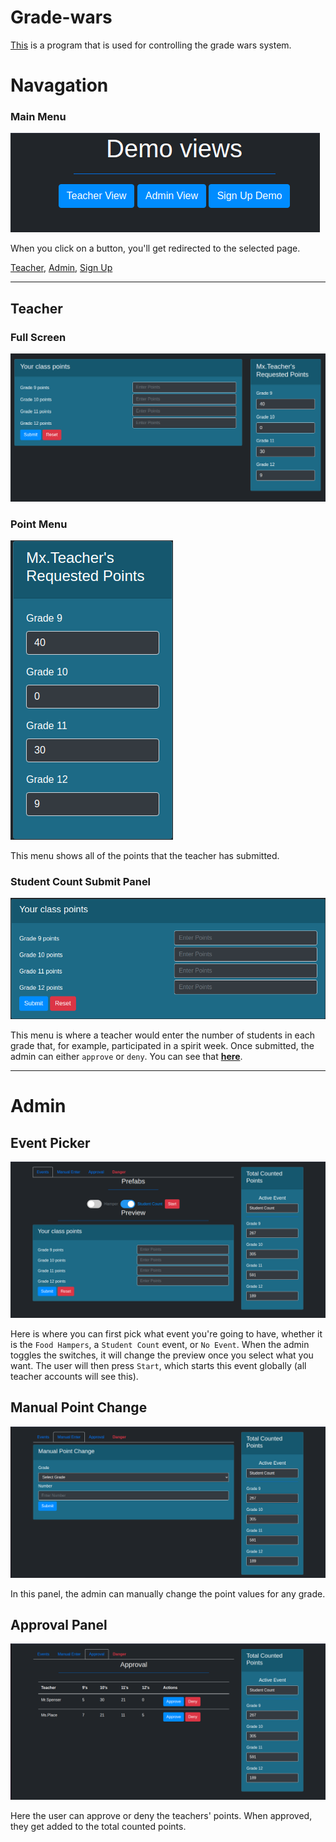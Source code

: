 # Grade-wars
<a href='206.45.49.15/grades'>This</a> is a program that is used for controlling the grade wars system.

# Navagation
### Main Menu
![Main Menu](https://github.com/Foxxything/Grade-wars/blob/main/screenshots/mainMenu.png)

When you click on a button, you'll get redirected to the selected page.

[Teacher](http://206.45.49.15/grades/demos/teacher.html),
[Admin](http://206.45.49.15/grades/demos/admin.html),
[Sign Up](http://206.45.49.15/grades/demos/signup.html)

<hr>

## Teacher
### Full Screen
![Full screen for the teacher view](https://github.com/Foxxything/Grade-wars/blob/main/screenshots/teacher/teacherView.png)


### Point Menu
![point menu for the teacher view](https://github.com/Foxxything/Grade-wars/blob/main/screenshots/teacher/totalPointsForTeacher.png)

This menu shows all of the points that the teacher has submitted.


### Student Count Submit Panel
![Student Count Panel](https://github.com/Foxxything/Grade-wars/blob/main/screenshots/teacher/pointEnter.png)


This menu is where a teacher would enter the number of students in each grade that, for example, participated in a spirit week. Once submitted, the admin can either `approve` or `deny`. You can see that <b>[here](https://github.com/Foxxything/Grade-wars#approval-panel)</b>.

<hr>

# Admin
## Event Picker
![Event Picker](https://github.com/Foxxything/Grade-wars/blob/main/screenshots/admin/eventChanger.png)

Here is where you can first pick what event you're going to have, whether it is the `Food Hampers`, a `Student Count` event, or `No Event`. When the admin toggles the switches, it will change the preview once you select what you want. The user will then press `Start`, which starts this event globally (all teacher accounts will see this).

## Manual Point Change
![Manual Point Changer](https://github.com/Foxxything/Grade-wars/blob/main/screenshots/admin/manualPointChange.png)

In this panel, the admin can manually change the point values for any grade.

## Approval Panel
![Approval panel](https://github.com/Foxxything/Grade-wars/blob/main/screenshots/admin/approveManu.png)

Here the user can approve or deny the teachers' points. When approved, they get added to the total counted points. 
